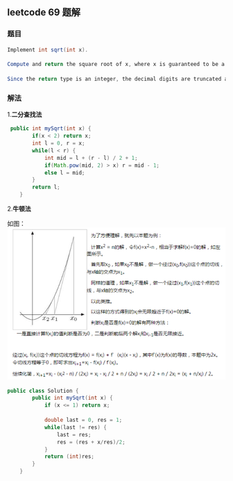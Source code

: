 ## leetcode 69 题解

### 题目
```java
Implement int sqrt(int x).

Compute and return the square root of x, where x is guaranteed to be a non-negative integer.

Since the return type is an integer, the decimal digits are truncated and only the integer part of the result is returned.

```

### 解法
1.**二分查找法**
```Java
 public int mySqrt(int x) {
        if(x < 2) return x;
        int l = 0, r = x;
        while(l < r) {
            int mid = l + (r - l) / 2 + 1;
            if(Math.pow(mid, 2) > x) r = mid - 1;
            else l = mid;
        }
        return l;
    }
```
2.**牛顿法**

如图：
![牛顿法](./leetcode/images/newton.png)
```Java
public class Solution {
	    public int mySqrt(int x) {
	        if (x <= 1) return x;

	        double last = 0, res = 1;
	        while(last != res) {
	            last = res;
	            res = (res + x/res)/2;
	        }
	        return (int)res;
	    }
	}
```

